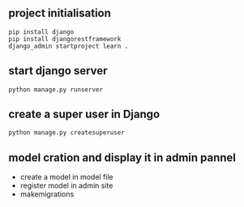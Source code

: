 ## project initialisation 
```
pip install django
pip install djangorestframework
django_admin startproject learn .
```

## start django server 
```
python manage.py runserver 
```

## create a super user in Django 
```
python manage.py createsuperuser
```

## model cration and display it in admin pannel 
- create a model in model file 
- register model in admin site
- makemigrations

